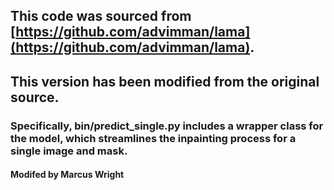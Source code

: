 ## This code was sourced from [https://github.com/advimman/lama](https://github.com/advimman/lama). 

## This version has been modified from the original source. 

### Specifically, bin/predict_single.py includes a wrapper class for the model, which streamlines the inpainting process for a single image and mask. 

#### Modifed by Marcus Wright
